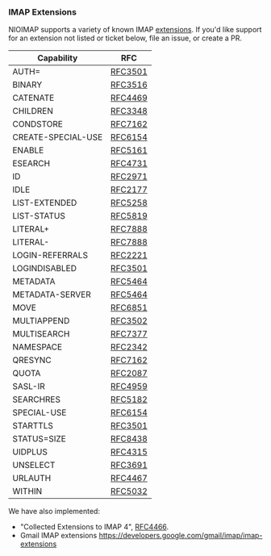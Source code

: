 ### IMAP Extensions

NIOIMAP supports a variety of known IMAP [extensions](https://www.iana.org/assignments/imap-capabilities/imap-capabilities.xhtml). If you'd like support for an extension not listed or ticket below, file an issue, or create a PR.

| Capability | RFC |
| --- | --- |
AUTH=|[RFC3501](https://www.iana.org/go/rfc3501)
BINARY|[RFC3516](https://www.iana.org/go/rfc3516)
CATENATE|[RFC4469](https://www.iana.org/go/rfc4469)
CHILDREN|[RFC3348](https://www.iana.org/go/rfc3348)
CONDSTORE|[RFC7162](https://www.iana.org/go/rfc7162)
CREATE-SPECIAL-USE|[RFC6154](https://www.iana.org/go/rfc6154)
ENABLE|[RFC5161](https://www.iana.org/go/rfc5161)
ESEARCH|[RFC4731](https://www.iana.org/go/rfc4731)
ID|[RFC2971](https://www.iana.org/go/rfc2971)
IDLE|[RFC2177](https://www.iana.org/go/rfc2177)
LIST-EXTENDED|[RFC5258](https://www.iana.org/go/rfc5258)
LIST-STATUS|[RFC5819](https://www.iana.org/go/rfc5819)
LITERAL+|[RFC7888](https://www.iana.org/go/rfc7888)
LITERAL-|[RFC7888](https://www.iana.org/go/rfc7888)
LOGIN-REFERRALS|[RFC2221](https://www.iana.org/go/rfc2221)
LOGINDISABLED|[RFC3501](https://www.iana.org/go/rfc3501)
METADATA|[RFC5464](https://www.iana.org/go/rfc5464)
METADATA-SERVER|[RFC5464](https://www.iana.org/go/rfc5464)
MOVE|[RFC6851](https://www.iana.org/go/rfc6851)
MULTIAPPEND|[RFC3502](https://www.iana.org/go/rfc3502)
MULTISEARCH|[RFC7377](https://www.iana.org/go/rfc7377)
NAMESPACE|[RFC2342](https://www.iana.org/go/rfc2342)
QRESYNC|[RFC7162](https://www.iana.org/go/rfc7162)
QUOTA|[RFC2087](https://www.iana.org/go/rfc2087)
SASL-IR|[RFC4959](https://www.iana.org/go/rfc4959)
SEARCHRES|[RFC5182](https://www.iana.org/go/rfc5182)
SPECIAL-USE|[RFC6154](https://www.iana.org/go/rfc6154)
STARTTLS|[RFC3501](https://www.iana.org/go/rfc3501)
STATUS=SIZE|[RFC8438](https://www.iana.org/go/rfc8438)
UIDPLUS|[RFC4315](https://www.iana.org/go/rfc4315)
UNSELECT|[RFC3691](https://www.iana.org/go/rfc3691)
URLAUTH|[RFC4467](https://www.iana.org/go/rfc4467)
WITHIN|[RFC5032](https://www.iana.org/go/rfc5032)

We have also implemented:
- "Collected Extensions to IMAP 4", [RFC4466](https://www.iana.org/go/rfc4466).
- Gmail IMAP extensions https://developers.google.com/gmail/imap/imap-extensions
